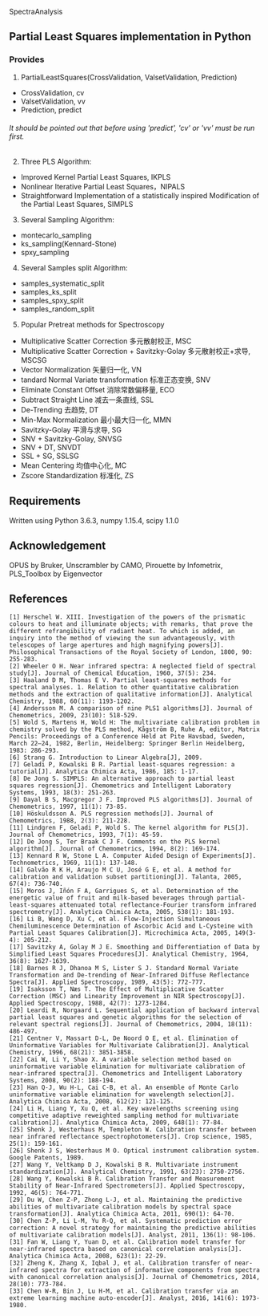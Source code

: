 SpectraAnalysis

Partial Least Squares implementation in Python
------------

### Provides
1. PartialLeastSquares(CrossValidation, ValsetValidation, Prediction)
* CrossValidation, cv
* ValsetValidation, vv
* Prediction, predict

###### It should be pointed out that before using 'predict', 'cv' or 'vv' must be run first.

2. Three PLS Algorithm:
* Improved Kernel Partial Least Squares, IKPLS
* Nonlinear Iterative Partial Least Squares，NIPALS
* Straightforward Implementation of a statistically inspired Modification of the Partial Least Squares, SIMPLS

3. Several Sampling Algorithm:
* montecarlo_sampling
* ks_sampling(Kennard-Stone)
* spxy_sampling

4. Several Samples split Algorithm:
* samples_systematic_split
* samples_ks_split
* samples_spxy_split
* samples_random_split

5. Popular Pretreat methods for Spectroscopy
* Multiplicative Scatter Correction 多元散射校正, MSC
* Multiplicative Scatter Correction + Savitzky-Golay 多元散射校正+求导, MSCSG
* Vector Normalization 矢量归一化, VN
* tandard Normal Variate transformation 标准正态变换, SNV
* Eliminate Constant Offset 消除常数偏移量, ECO
* Subtract Straight Line 减去一条直线, SSL
* De-Trending 去趋势, DT
* Min-Max Normalization 最小最大归一化, MMN
* Savitzky-Golay 平滑与求导, SG
* SNV + Savitzky-Golay, SNVSG
* SNV + DT, SNVDT
* SSL + SG, SSLSG
* Mean Centering 均值中心化, MC
* Zscore Standardization 标准化, ZS


Requirements
------------

Written using Python 3.6.3, numpy 1.15.4, scipy 1.1.0


Acknowledgement
------------

OPUS by Bruker, Unscrambler by CAMO, Pirouette by Infometrix, PLS_Toolbox by Eigenvector


References
----------
```
[1] Herschel W. XIII. Investigation of the powers of the prismatic colours to heat and illuminate objects; with remarks, that prove the different refrangibility of radiant heat. To which is added, an inquiry into the method of viewing the sun advantageously, with telescopes of large apertures and high magnifying powers[J]. Philosophical Transactions of the Royal Society of London, 1800, 90: 255-283.
[2] Wheeler O H. Near infrared spectra: A neglected field of spectral study[J]. Journal of Chemical Education, 1960, 37(5): 234.
[3] Haaland D M, Thomas E V. Partial least-squares methods for spectral analyses. 1. Relation to other quantitative calibration methods and the extraction of qualitative information[J]. Analytical Chemistry, 1988, 60(11): 1193-1202.
[4] Andersson M. A comparison of nine PLS1 algorithms[J]. Journal of Chemometrics, 2009, 23(10): 518-529.
[5] Wold S, Martens H, Wold H: The multivariate calibration problem in chemistry solved by the PLS method, Kågström B, Ruhe A, editor, Matrix Pencils: Proceedings of a Conference Held at Pite Havsbad, Sweden, March 22–24, 1982, Berlin, Heidelberg: Springer Berlin Heidelberg, 1983: 286-293.
[6] Strang G. Introduction to Linear Algebra[J], 2009.
[7] Geladi P, Kowalski B R. Partial least-squares regression: a tutorial[J]. Analytica Chimica Acta, 1986, 185: 1-17.
[8] De Jong S. SIMPLS: An alternative approach to partial least squares regression[J]. Chemometrics and Intelligent Laboratory Systems, 1993, 18(3): 251-263.
[9] Dayal B S, Macgregor J F. Improved PLS algorithms[J]. Journal of Chemometrics, 1997, 11(1): 73-85.
[10] Höskuldsson A. PLS regression methods[J]. Journal of Chemometrics, 1988, 2(3): 211-228.
[11] Lindgren F, Geladi P, Wold S. The kernel algorithm for PLS[J]. Journal of Chemometrics, 1993, 7(1): 45-59.
[12] De Jong S, Ter Braak C J F. Comments on the PLS kernel algorithm[J]. Journal of Chemometrics, 1994, 8(2): 169-174.
[13] Kennard R W, Stone L A. Computer Aided Design of Experiments[J]. Technometrics, 1969, 11(1): 137-148.
[14] Galvão R K H, Araujo M C U, José G E, et al. A method for calibration and validation subset partitioning[J]. Talanta, 2005, 67(4): 736-740.
[15] Moros J, Iñón F A, Garrigues S, et al. Determination of the energetic value of fruit and milk-based beverages through partial-least-squares attenuated total reflectance-Fourier transform infrared spectrometry[J]. Analytica Chimica Acta, 2005, 538(1): 181-193.
[16] Li B, Wang D, Xu C, et al. Flow-Injection Simultaneous Chemiluminescence Determination of Ascorbic Acid and L-Cysteine with Partial Least Squares Calibration[J]. Microchimica Acta, 2005, 149(3-4): 205-212.
[17] Savitzky A, Golay M J E. Smoothing and Differentiation of Data by Simplified Least Squares Procedures[J]. Analytical Chemistry, 1964, 36(8): 1627-1639.
[18] Barnes R J, Dhanoa M S, Lister S J. Standard Normal Variate Transformation and De-trending of Near-Infrared Diffuse Reflectance Spectra[J]. Applied Spectroscopy, 1989, 43(5): 772-777.
[19] Isaksson T, Næs T. The Effect of Multiplicative Scatter Correction (MSC) and Linearity Improvement in NIR Spectroscopy[J]. Applied Spectroscopy, 1988, 42(7): 1273-1284.
[20] Leardi R, Norgaard L. Sequential application of backward interval partial least squares and genetic algorithms for the selection of relevant spectral regions[J]. Journal of Chemometrics, 2004, 18(11): 486-497.
[21] Centner V, Massart D-L, De Noord O E, et al. Elimination of Uninformative Variables for Multivariate Calibration[J]. Analytical Chemistry, 1996, 68(21): 3851-3858.
[22] Cai W, Li Y, Shao X. A variable selection method based on uninformative variable elimination for multivariate calibration of near-infrared spectra[J]. Chemometrics and Intelligent Laboratory Systems, 2008, 90(2): 188-194.
[23] Han Q-J, Wu H-L, Cai C-B, et al. An ensemble of Monte Carlo uninformative variable elimination for wavelength selection[J]. Analytica Chimica Acta, 2008, 612(2): 121-125.
[24] Li H, Liang Y, Xu Q, et al. Key wavelengths screening using competitive adaptive reweighted sampling method for multivariate calibration[J]. Analytica Chimica Acta, 2009, 648(1): 77-84.
[25] Shenk J, Westerhaus M, Templeton W. Calibration transfer between near infrared reflectance spectrophotometers[J]. Crop science, 1985, 25(1): 159-161.
[26] Shenk J S, Westerhaus M O. Optical instrument calibration system. Google Patents, 1989.
[27] Wang Y, Veltkamp D J, Kowalski B R. Multivariate instrument standardization[J]. Analytical Chemistry, 1991, 63(23): 2750-2756.
[28] Wang Y, Kowalski B R. Calibration Transfer and Measurement Stability of Near-Infrared Spectrometers[J]. Applied Spectroscopy, 1992, 46(5): 764-771.
[29] Du W, Chen Z-P, Zhong L-J, et al. Maintaining the predictive abilities of multivariate calibration models by spectral space transformation[J]. Analytica Chimica Acta, 2011, 690(1): 64-70.
[30] Chen Z-P, Li L-M, Yu R-Q, et al. Systematic prediction error correction: A novel strategy for maintaining the predictive abilities of multivariate calibration models[J]. Analyst, 2011, 136(1): 98-106.
[31] Fan W, Liang Y, Yuan D, et al. Calibration model transfer for near-infrared spectra based on canonical correlation analysis[J]. Analytica Chimica Acta, 2008, 623(1): 22-29.
[32] Zheng K, Zhang X, Iqbal J, et al. Calibration transfer of near-infrared spectra for extraction of informative components from spectra with canonical correlation analysis[J]. Journal of Chemometrics, 2014, 28(10): 773-784.
[33] Chen W-R, Bin J, Lu H-M, et al. Calibration transfer via an extreme learning machine auto-encoder[J]. Analyst, 2016, 141(6): 1973-1980.
